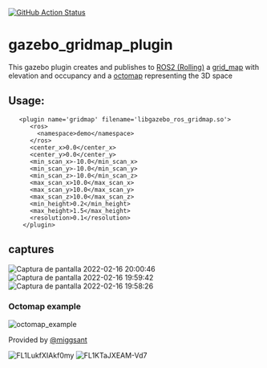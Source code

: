 [![GitHub Action
Status](https://github.com/fmrico/gazebo_gridmap_plugin/workflows/main/badge.svg)](https://github.com/fmrico/gazebo_gridmap_plugin)

# gazebo_gridmap_plugin

This gazebo plugin creates and publishes to [ROS2 (Rolling)](https://docs.ros.org/en/rolling/index.html) a [grid_map](https://github.com/ANYbotics/grid_map) with elevation and occupancy and a [octomap](https://github.com/OctoMap/octomap) representing the 3D space

## Usage:

```
   <plugin name='gridmap' filename='libgazebo_ros_gridmap.so'>
      <ros>
        <namespace>demo</namespace>
      </ros>
      <center_x>0.0</center_x>
      <center_y>0.0</center_y>
      <min_scan_x>-10.0</min_scan_x>
      <min_scan_y>-10.0</min_scan_y>
      <min_scan_z>-10.0</min_scan_z>
      <max_scan_x>10.0</max_scan_x>
      <max_scan_y>10.0</max_scan_y>
      <max_scan_z>10.0</max_scan_z>
      <min_height>0.2</min_height>
      <max_height>1.5</max_height>
      <resolution>0.1</resolution>
    </plugin>
```

## captures

![Captura de pantalla 2022-02-16 20:00:46](https://user-images.githubusercontent.com/3810011/154469799-23fbca08-cc6d-4d6c-8398-eb8dda94342b.png)
![Captura de pantalla 2022-02-16 19:59:42](https://user-images.githubusercontent.com/3810011/154469801-a73b0ada-d3db-439d-bc9e-1995696227d5.png)
![Captura de pantalla 2022-02-16 19:58:26](https://user-images.githubusercontent.com/3810011/154469802-2878e765-d718-4a81-b234-2b61c3b674c4.png)

### Octomap example

![octomap_example](https://user-images.githubusercontent.com/22964725/199963628-993dd17b-dc56-4f3b-a9cb-8b3f510d9f65.png)

Provided by [@miggsant](https://twitter.com/miggsant/status/1494434063838547977)

![FL1LukfXIAkf0my](https://user-images.githubusercontent.com/3810011/154728065-d001c324-ba64-4537-bae7-e840178d6c4d.jpeg)
![FL1KTaJXEAM-Vd7](https://user-images.githubusercontent.com/3810011/154728082-f7103b80-71d2-4d3e-85a7-59b0777f60b1.jpeg)

